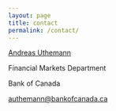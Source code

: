 ```yaml
---
layout: page
title: contact
permalink: /contact/
---
```


[Andreas Uthemann](https://www.bankofcanada.ca/profile/andreas-uthemann/)

Financial Markets Department

Bank of Canada

<authemann@bankofcanada.ca> 